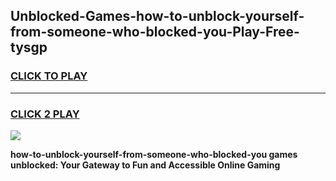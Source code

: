 
## Unblocked-Games-how-to-unblock-yourself-from-someone-who-blocked-you-Play-Free-tysgp
<h3>
<a href="https://premium76.site?title=how-to-unblock-yourself-from-someone-who-blocked-you&ref=18A1">CLICK TO PLAY</a></h3>
<hr>

<h3>
<a href="https://premium76.site?title=how-to-unblock-yourself-from-someone-who-blocked-you&ref=18A1">CLICK 2 PLAY</a>
  
</h3>

<a href="https://premium76.site?title=how-to-unblock-yourself-from-someone-who-blocked-you&ref=18A1"><img src="https://clearcache.store/games.png"></a>


**how-to-unblock-yourself-from-someone-who-blocked-you games unblocked: Your Gateway to Fun and Accessible Online Gaming**
